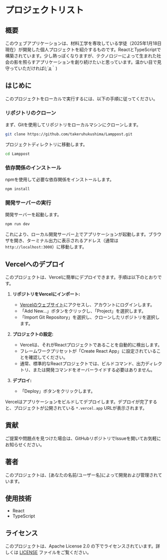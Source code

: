# プロジェクトリスト

## 概要

このウェブアプリケーションは、材料工学を専攻している学徒（2025年1月18日現在）が開発した個人プロジェクトを紹介するものです。ReactとTypeScriptで構築されています。少し熱っぽくなりますが、テクノロジーによって生まれた社会の影を照らすアプリケーションを創り続けたいと思っています。温かい目で見守っていただければ(;´д｀)

## はじめに

このプロジェクトをローカルで実行するには、以下の手順に従ってください。

### リポジトリのクローン

まず、Gitを使用してリポジトリをローカルマシンにクローンします。

```bash
git clone https://github.com/takeruhukushima/Lamppost.git
```

プロジェクトディレクトリに移動します。

```bash
cd Lamppost
```

### 依存関係のインストール

npmを使用して必要な依存関係をインストールします。

```bash
npm install
```

### 開発サーバーの実行

開発サーバーを起動します。

```bash
npm run dev
```

これにより、ローカル開発サーバー上でアプリケーションが起動します。ブラウザを開き、ターミナル出力に表示されるアドレス（通常は `http://localhost:3000`）に移動します。

## Vercelへのデプロイ

このプロジェクトは、Vercelに簡単にデプロイできます。手順は以下のとおりです。

1. **リポジトリをVercelにインポート:**
   - [Vercelのウェブサイト](https://vercel.com/)にアクセスし、アカウントにログインします。
   - 「Add New...」ボタンをクリックし、「Project」を選択します。
   - 「Import Git Repository」を選択し、クローンしたリポジトリを選択します。

2. **プロジェクトの設定:**
   - Vercelは、それがReactプロジェクトであることを自動的に検出します。
   - フレームワークプリセットが「Create React App」に設定されていることを確認してください。
   - 通常、標準的なReactプロジェクトでは、ビルドコマンド、出力ディレクトリ、または開発コマンドをオーバーライドする必要はありません。

3. **デプロイ:**
   - 「Deploy」ボタンをクリックします。

Vercelはアプリケーションをビルドしてデプロイします。デプロイが完了すると、プロジェクトが公開されている `*.vercel.app` URLが表示されます。

## 貢献

ご提案や問題点を見つけた場合は、GitHubリポジトリでIssueを開いてお気軽にお知らせください。

## 著者

このプロジェクトは、[あなたの名前/ユーザー名]によって開発および管理されています。

## 使用技術

- React
- TypeScript

## ライセンス

このプロジェクトは、Apache License 2.0 の下でライセンスされています。詳しくは [LICENSE](LICENSE) ファイルをご覧ください。
